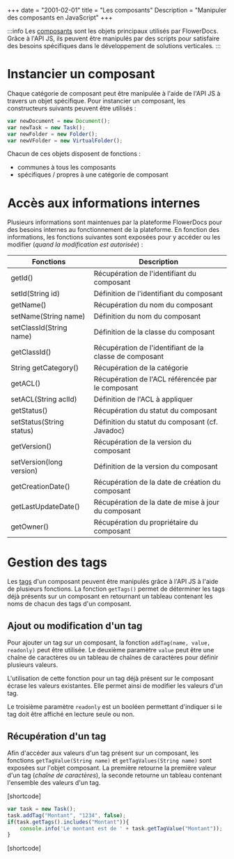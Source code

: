 +++
date = "2001-02-01"
title = "Les composants"
Description = "Manipuler des composants en JavaScript"
+++

:::info
Les [composants](broken-link.md) sont les objets principaux utilisés par FlowerDocs. 
Grâce à l'API JS, ils peuvent être manipulés par des scripts pour satisfaire des besoins spécifiques dans le développement de solutions verticales.
:::

# Instancier un composant

Chaque catégorie de composant peut être manipulée à l'aide de l'API JS à travers un objet spécifique. Pour instancier un composant, les constructeurs suivants peuvent être utilisés : 

```javascript
var newDocument = new Document();
var newTask = new Task();
var newFolder = new Folder();
var newVFolder = new VirtualFolder();
```	

Chacun de ces objets disposent de fonctions : 

* communes à tous les composants
* spécifiques / propres à une catégorie de composant

# Accès aux informations internes 
 
Plusieurs informations sont maintenues par la plateforme FlowerDocs pour des besoins internes au fonctionnement de la plateforme.
En fonction des informations, les fonctions suivantes sont exposées pour y accéder ou les modifier (_quand la modification est autorisée_) : 

| Fonctions                                             | Description                                                                    |
|-------------------------------------------------------|--------------------------------------------------------------------------------|
|getId()                                                | Récupération de l'identifiant du composant                                     |        
|setId(String id)                                       | Définition de l'identifiant du composant                                       |        
|getName()                                              | Récupération du nom du composant                                               |        
|setName(String name)                                   | Définition du nom du composant                                                 |        
|setClassId(String name)                                | Définition de la classe du composant                                           |        
|getClassId()                                           | Récupération de l'identifiant de la classe de composant                        |
|String getCategory()                                   | Récupération de la catégorie                                                   |
|getACL()                                               | Récupération de l'ACL référencée par le composant                              |
|setACL(String aclId)                                   | Définition de l'ACL à appliquer                                                |
|getStatus()                                            | Récupération du statut du composant                                            |
|setStatus(String status)                               | Définition du statut du composant (cf. Javadoc)                                |
|getVersion()                                           | Récupération de la version du composant                                        |
|setVersion(long version)                               | Définition de la version du composant                                          |
|getCreationDate()                                      | Récupération de la date de création du composant                               |
|getLastUpdateDate()                                    | Récupération de la date de mise à jour du composant                            |
|getOwner()                                             | Récupération du propriétaire du composant                                      |



# Gestion des tags

Les [tags](broken-link.md) d'un composant peuvent être manipulés grâce à l'API JS à l'aide de plusieurs fonctions.
La fonction `getTags()` permet de déterminer les tags déjà présents sur un composant en retournant un tableau contenant les noms de chacun des tags d'un composant.

## Ajout ou modification d'un tag

Pour ajouter un tag sur un composant, la fonction `addTag(name, value, readonly)` peut être utilisée. Le deuxième paramètre `value` peut être une chaîne de caractères ou un tableau de chaînes de caractères pour définir plusieurs valeurs.

L'utilisation de cette fonction pour un tag déjà présent sur le composant écrase les valeurs existantes. Elle permet ainsi de modifier les valeurs d'un tag.

Le troisième paramètre `readonly` est un booléen permettant d'indiquer si le tag doit être affiché en lecture seule ou non.

## Récupération d'un tag

Afin d'accéder aux valeurs d'un tag présent sur un composant, les fonctions `getTagValue(String name)` et `getTagValues(String name)` sont exposées sur l'objet composant. 
La première retourne la première valeur d'un tag (_chaîne de caractères_), la seconde retourne un tableau contenant l'ensemble des valeurs d'un tag.


[shortcode]
```javascript
var task = new Task();
task.addTag("Montant", "1234", false);
if(task.getTags().includes("Montant")){
    console.info('Le montant est de ' + task.getTagValue("Montant"));
}
```
[shortcode]




